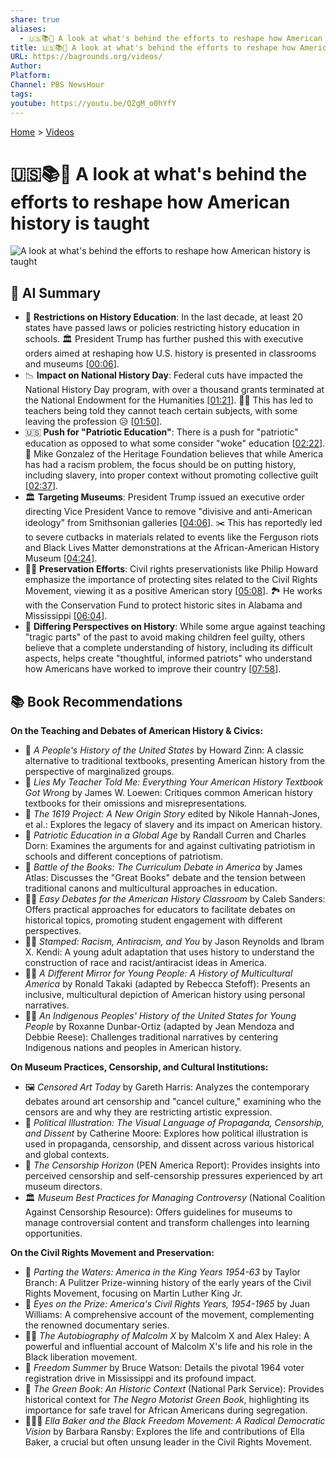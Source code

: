 ```yaml
---
share: true
aliases:
  - 🇺🇸📚🔄 A look at what's behind the efforts to reshape how American history is taught
title: 🇺🇸📚🔄 A look at what's behind the efforts to reshape how American history is taught
URL: https://bagrounds.org/videos/
Author: 
Platform: 
Channel: PBS NewsHour
tags: 
youtube: https://youtu.be/QZgM_o0hYfY
---
```

[Home](../index.md) > [Videos](./index.md)  
# 🇺🇸📚🔄 A look at what's behind the efforts to reshape how American history is taught  
![A look at what's behind the efforts to reshape how American history is taught](https://youtu.be/QZgM_o0hYfY)  
  
## 🤖 AI Summary  
* 📜 **Restrictions on History Education**: In the last decade, at least 20 states have passed laws or policies restricting history education in schools. 🏛️ President Trump has further pushed this with executive orders aimed at reshaping how U.S. history is presented in classrooms and museums \[[00:06](http://www.youtube.com/watch?v=QZgM_o0hYfY&t=6)\].  
* 📉 **Impact on National History Day**: Federal cuts have impacted the National History Day program, with over a thousand grants terminated at the National Endowment for the Humanities \[[01:21](http://www.youtube.com/watch?v=QZgM_o0hYfY&t=81)\]. 🧑‍🏫 This has led to teachers being told they cannot teach certain subjects, with some leaving the profession 😥 \[[01:50](http://www.youtube.com/watch?v=QZgM_o0hYfY&t=110)\].  
* 🇺🇸 **Push for "Patriotic Education"**: There is a push for "patriotic" education as opposed to what some consider "woke" education \[[02:22](http://www.youtube.com/watch?v=QZgM_o0hYfY&t=142)\]. 🤔 Mike Gonzalez of the Heritage Foundation believes that while America has had a racism problem, the focus should be on putting history, including slavery, into proper context without promoting collective guilt \[[02:37](http://www.youtube.com/watch?v=QZgM_o0hYfY&t=157)\].  
* 🏛️ **Targeting Museums**: President Trump issued an executive order directing Vice President Vance to remove "divisive and anti-American ideology" from Smithsonian galleries \[[04:06](http://www.youtube.com/watch?v=QZgM_o0hYfY&t=246)\]. ✂️ This has reportedly led to severe cutbacks in materials related to events like the Ferguson riots and Black Lives Matter demonstrations at the African-American History Museum \[[04:24](http://www.youtube.com/watch?v=QZgM_o0hYfY&t=264)\].  
* ✊🏾 **Preservation Efforts**: Civil rights preservationists like Philip Howard emphasize the importance of protecting sites related to the Civil Rights Movement, viewing it as a positive American story \[[05:08](http://www.youtube.com/watch?v=QZgM_o0hYfY&t=308)\]. 🏞️ He works with the Conservation Fund to protect historic sites in Alabama and Mississippi \[[06:04](http://www.youtube.com/watch?v=QZgM_o0hYfY&t=364)\].  
* 💭 **Differing Perspectives on History**: While some argue against teaching "tragic parts" of the past to avoid making children feel guilty, others believe that a complete understanding of history, including its difficult aspects, helps create "thoughtful, informed patriots" who understand how Americans have worked to improve their country \[[07:58](http://www.youtube.com/watch?v=QZgM_o0hYfY&t=478)\].  
  
## 📚 Book Recommendations  
**On the Teaching and Debates of American History & Civics:**  
* 📖 *A People's History of the United States* by Howard Zinn: A classic alternative to traditional textbooks, presenting American history from the perspective of marginalized groups.  
* 📖 *Lies My Teacher Told Me: Everything Your American History Textbook Got Wrong* by James W. Loewen: Critiques common American history textbooks for their omissions and misrepresentations.  
* 📖 *The 1619 Project: A New Origin Story* edited by Nikole Hannah-Jones, et al.: Explores the legacy of slavery and its impact on American history.  
* 📖 *Patriotic Education in a Global Age* by Randall Curren and Charles Dorn: Examines the arguments for and against cultivating patriotism in schools and different conceptions of patriotism.  
* 📖 *Battle of the Books: The Curriculum Debate in America* by James Atlas: Discusses the "Great Books" debate and the tension between traditional canons and multicultural approaches in education.  
* 🧑‍🏫 *Easy Debates for the American History Classroom* by Caleb Sanders: Offers practical approaches for educators to facilitate debates on historical topics, promoting student engagement with different perspectives.  
* 👧🏽 *Stamped: Racism, Antiracism, and You* by Jason Reynolds and Ibram X. Kendi: A young adult adaptation that uses history to understand the construction of race and racist/antiracist ideas in America.  
* 👧🏻 *A Different Mirror for Young People: A History of Multicultural America* by Ronald Takaki (adapted by Rebecca Stefoff): Presents an inclusive, multicultural depiction of American history using personal narratives.  
* 👧🏽 *An Indigenous Peoples' History of the United States for Young People* by Roxanne Dunbar-Ortiz (adapted by Jean Mendoza and Debbie Reese): Challenges traditional narratives by centering Indigenous nations and peoples in American history.  
  
**On Museum Practices, Censorship, and Cultural Institutions:**  
* 🖼️ *Censored Art Today* by Gareth Harris: Analyzes the contemporary debates around art censorship and "cancel culture," examining who the censors are and why they are restricting artistic expression.  
* 🚫 *Political Illustration: The Visual Language of Propaganda, Censorship, and Dissent* by Catherine Moore: Explores how political illustration is used in propaganda, censorship, and dissent across various historical and global contexts.  
* 📰 *The Censorship Horizon* (PEN America Report): Provides insights into perceived censorship and self-censorship pressures experienced by art museum directors.  
* 🏛️ *Museum Best Practices for Managing Controversy* (National Coalition Against Censorship Resource): Offers guidelines for museums to manage controversial content and transform challenges into learning opportunities.  
  
**On the Civil Rights Movement and Preservation:**  
* 📖 *Parting the Waters: America in the King Years 1954-63* by Taylor Branch: A Pulitzer Prize-winning history of the early years of the Civil Rights Movement, focusing on Martin Luther King Jr.  
* 📖 *Eyes on the Prize: America's Civil Rights Years, 1954-1965* by Juan Williams: A comprehensive account of the movement, complementing the renowned documentary series.  
* ✊🏾 *The Autobiography of Malcolm X* by Malcolm X and Alex Haley: A powerful and influential account of Malcolm X's life and his role in the Black liberation movement.  
* 📜 *Freedom Summer* by Bruce Watson: Details the pivotal 1964 voter registration drive in Mississippi and its profound impact.  
* 🚗 *The Green Book: An Historic Context* (National Park Service): Provides historical context for *The Negro Motorist Green Book*, highlighting its importance for safe travel for African Americans during segregation.  
* 👩🏾‍💼 *Ella Baker and the Black Freedom Movement: A Radical Democratic Vision* by Barbara Ransby: Explores the life and contributions of Ella Baker, a crucial but often unsung leader in the Civil Rights Movement.